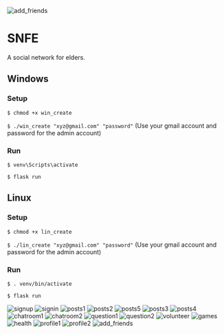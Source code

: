 ![add_friends](https://user-images.githubusercontent.com/9322090/115144615-4127bc00-a06b-11eb-9186-af0d600d7ef4.png)

# SNFE

A social network for elders.

## Windows
### Setup
`$ chmod +x win_create`

`$ ./win_create "xyz@gmail.com" "password"` (Use your gmail account and password for the admin account)

### Run
`$ venv\Scripts\activate`

`$ flask run`

## Linux
### Setup
`$ chmod +x lin_create`

`$ ./lin_create "xyz@gmail.com" "password"` (Use your gmail account and password for the admin account)

### Run
`$ . venv/bin/activate`

`$ flask run`

![signup](https://user-images.githubusercontent.com/9322090/115143857-4aaf2500-a067-11eb-950b-8f2ba50de895.png)
![signin](https://user-images.githubusercontent.com/9322090/115143859-4be05200-a067-11eb-8177-5da0662f3421.png)
![posts1](https://user-images.githubusercontent.com/9322090/115143905-63b7d600-a067-11eb-8a58-5b2bde6880d4.png)
![posts2](https://user-images.githubusercontent.com/9322090/115143903-63b7d600-a067-11eb-881c-ef827edac2f1.png)
![posts5](https://user-images.githubusercontent.com/9322090/115143897-61557c00-a067-11eb-853a-f16254b259d6.png)
![posts3](https://user-images.githubusercontent.com/9322090/115143901-6286a900-a067-11eb-94fe-db160a5c240c.png)
![posts4](https://user-images.githubusercontent.com/9322090/115143899-61ee1280-a067-11eb-9097-8b52dbddb450.png)
![chatroom1](https://user-images.githubusercontent.com/9322090/115143916-79c59680-a067-11eb-91c0-5801aa99815f.png)
![chatroom2](https://user-images.githubusercontent.com/9322090/115143915-78946980-a067-11eb-9474-ad00fe7d72a8.png)
![question1](https://user-images.githubusercontent.com/9322090/115143938-91048400-a067-11eb-95e1-f6cbb84b646d.png)
![question2](https://user-images.githubusercontent.com/9322090/115143942-93ff7480-a067-11eb-9171-52f2b5b18bde.png)
![volunteer](https://user-images.githubusercontent.com/9322090/115143943-982b9200-a067-11eb-9191-8e41ccc98234.png)
![games](https://user-images.githubusercontent.com/9322090/115143948-9cf04600-a067-11eb-927c-aa63fa1f2a15.png)
![health](https://user-images.githubusercontent.com/9322090/115143949-9eba0980-a067-11eb-99b3-95eb369a28ed.png)
![profile1](https://user-images.githubusercontent.com/9322090/115143952-a083cd00-a067-11eb-8895-6f2c04f9f5fb.png)
![profile2](https://user-images.githubusercontent.com/9322090/115143953-a24d9080-a067-11eb-8a5b-d6c1ff74ac57.png)
![add_friends](https://user-images.githubusercontent.com/9322090/115143955-a37ebd80-a067-11eb-9820-2499a254e15b.png)




